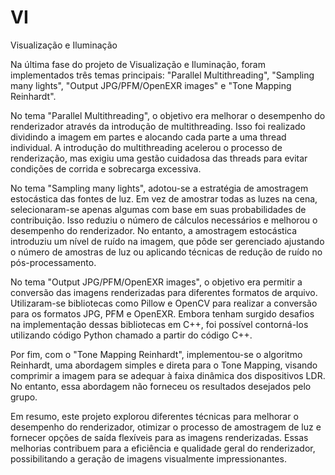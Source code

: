 # VI
Visualização e Iluminação

Na última fase do projeto de Visualização e Iluminação, foram implementados três temas principais: "Parallel Multithreading", "Sampling many lights", "Output JPG/PFM/OpenEXR images" e "Tone Mapping Reinhardt".

No tema "Parallel Multithreading", o objetivo era melhorar o desempenho do renderizador através da introdução de multithreading. Isso foi realizado dividindo a imagem em partes e alocando cada parte a uma thread individual. A introdução do multithreading acelerou o processo de renderização, mas exigiu uma gestão cuidadosa das threads para evitar condições de corrida e sobrecarga excessiva.

No tema "Sampling many lights", adotou-se a estratégia de amostragem estocástica das fontes de luz. Em vez de amostrar todas as luzes na cena, selecionaram-se apenas algumas com base em suas probabilidades de contribuição. Isso reduziu o número de cálculos necessários e melhorou o desempenho do renderizador. No entanto, a amostragem estocástica introduziu um nível de ruído na imagem, que pôde ser gerenciado ajustando o número de amostras de luz ou aplicando técnicas de redução de ruído no pós-processamento.

No tema "Output JPG/PFM/OpenEXR images", o objetivo era permitir a conversão das imagens renderizadas para diferentes formatos de arquivo. Utilizaram-se bibliotecas como Pillow e OpenCV para realizar a conversão para os formatos JPG, PFM e OpenEXR. Embora tenham surgido desafios na implementação dessas bibliotecas em C++, foi possível contorná-los utilizando código Python chamado a partir do código C++.

Por fim, com o "Tone Mapping Reinhardt", implementou-se o algoritmo Reinhardt, uma abordagem simples e direta para o Tone Mapping, visando comprimir a imagem para se adequar à faixa dinâmica dos dispositivos LDR. No entanto, essa abordagem não forneceu os resultados desejados pelo grupo.

Em resumo, este projeto explorou diferentes técnicas para melhorar o desempenho do renderizador, otimizar o processo de amostragem de luz e fornecer opções de saída flexíveis para as imagens renderizadas. Essas melhorias contribuem para a eficiência e qualidade geral do renderizador, possibilitando a geração de imagens visualmente impressionantes.

